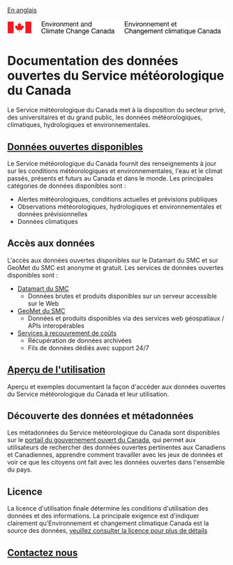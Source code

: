 [En anglais](readme_en.md)

![ECCC logo](img_eccc-logo.png)

# Documentation des données ouvertes du Service météorologique du Canada

Le Service météorologique du Canada met à la disposition du secteur privé, des universitaires et du grand public, les données météorologiques, climatiques, hydrologiques et environnementales.

## [Données ouvertes disponibles](msc-data/readme_fr.md)

Le Service météorologique du Canada fournit des renseignements à jour sur les conditions météorologiques et environnementales, l'eau et le climat passés, présents et futurs au Canada et dans le monde. Les principales catégories de données disponibles sont :
  * Alertes météorologiques, conditions actuelles et prévisions publiques
  * Observations météorologiques, hydrologiques et environnementales et données prévisionnelles
  * Données climatiques
  
## Accès aux données

L'accès aux données ouvertes disponibles sur le Datamart du SMC et sur GeoMet du SMC est anonyme et gratuit. Les services de données ouvertes disponibles sont :

  * [Datamart du SMC](msc-datamart/readme_fr.md)
    * Données brutes et produits disponibles sur un serveur accessible sur le Web
  * [GeoMet du SMC](msc-geomet/readme_fr.md)
    * Données et produits disponibles via des services web géospatiaux / APIs interopérables
  * [Services à recouvrement de coûts](cost-recovered/readme_fr.md)
    * Récupération de données archivées
    * Fils de données dédiés avec support 24/7

## [Aperçu de l'utilisation](usage/readme_fr.md)

Aperçu et exemples documentant la façon d'accéder aux données ouvertes du Service météorologique du Canada et leur utilisation.

## Découverte des données et métadonnées

Les métadonnées du Service météorologique du Canada sont disponibles sur le [portail du gouvernement ouvert du Canada](https://open.canada.ca/fr/open-data), qui permet aux utilisateurs de rechercher des données ouvertes pertinentes aux Canadiens et Canadiennes, apprendre comment travailler avec les jeux de données et voir ce que les citoyens ont fait avec les données ouvertes dans l'ensemble du pays.

## Licence

La licence d'utilisation finale détermine les conditions d'utilisation des données et des informations. La principale exigence est d'indiquer clairement qu'Environnement et changement climatique Canada est la source des données, [veuillez consulter la licence pour plus de détails](licence/readme_fr.md)


## [Contactez nous](https://meteo.gc.ca/mainmenu/contact_us_f.html)
